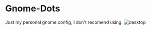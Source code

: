 # Gnome-Dots
Just my personal gnome config, I don't recomend using. 
![desktop](https://user-images.githubusercontent.com/47485594/154187596-99018df2-55ad-407e-8963-6db18e1af25b.png)
